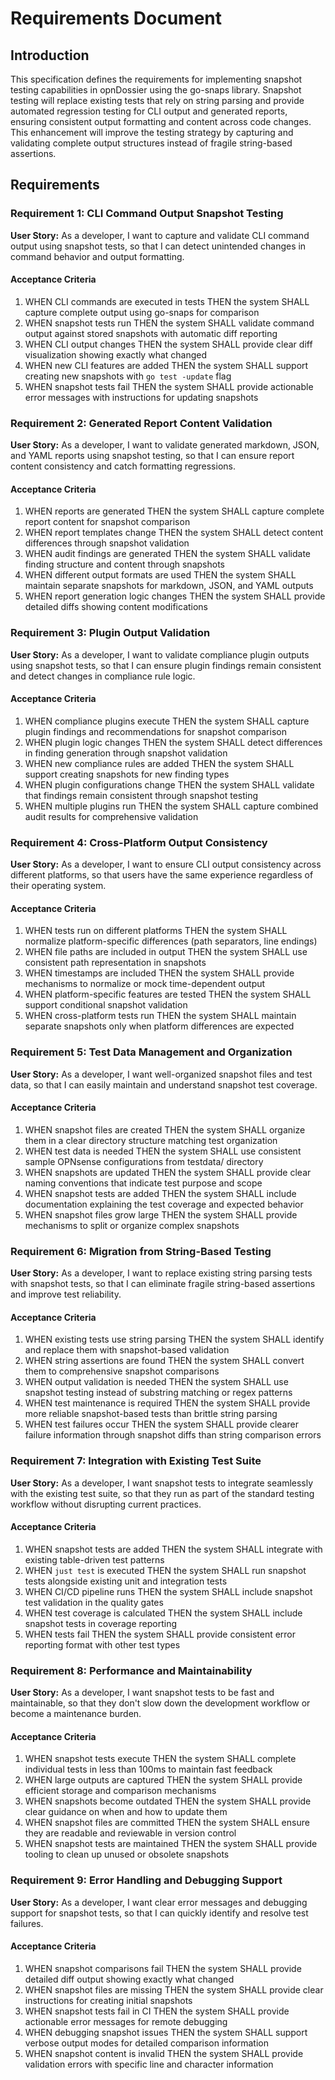 # Requirements Document

## Introduction

This specification defines the requirements for implementing snapshot testing capabilities in opnDossier using the go-snaps library. Snapshot testing will replace existing tests that rely on string parsing and provide automated regression testing for CLI output and generated reports, ensuring consistent output formatting and content across code changes. This enhancement will improve the testing strategy by capturing and validating complete output structures instead of fragile string-based assertions.

## Requirements

### Requirement 1: CLI Command Output Snapshot Testing

**User Story:** As a developer, I want to capture and validate CLI command output using snapshot tests, so that I can detect unintended changes in command behavior and output formatting.

#### Acceptance Criteria

1. WHEN CLI commands are executed in tests THEN the system SHALL capture complete output using go-snaps for comparison
2. WHEN snapshot tests run THEN the system SHALL validate command output against stored snapshots with automatic diff reporting
3. WHEN CLI output changes THEN the system SHALL provide clear diff visualization showing exactly what changed
4. WHEN new CLI features are added THEN the system SHALL support creating new snapshots with `go test -update` flag
5. WHEN snapshot tests fail THEN the system SHALL provide actionable error messages with instructions for updating snapshots

### Requirement 2: Generated Report Content Validation

**User Story:** As a developer, I want to validate generated markdown, JSON, and YAML reports using snapshot testing, so that I can ensure report content consistency and catch formatting regressions.

#### Acceptance Criteria

1. WHEN reports are generated THEN the system SHALL capture complete report content for snapshot comparison
2. WHEN report templates change THEN the system SHALL detect content differences through snapshot validation
3. WHEN audit findings are generated THEN the system SHALL validate finding structure and content through snapshots
4. WHEN different output formats are used THEN the system SHALL maintain separate snapshots for markdown, JSON, and YAML outputs
5. WHEN report generation logic changes THEN the system SHALL provide detailed diffs showing content modifications

### Requirement 3: Plugin Output Validation

**User Story:** As a developer, I want to validate compliance plugin outputs using snapshot tests, so that I can ensure plugin findings remain consistent and detect changes in compliance rule logic.

#### Acceptance Criteria

1. WHEN compliance plugins execute THEN the system SHALL capture plugin findings and recommendations for snapshot comparison
2. WHEN plugin logic changes THEN the system SHALL detect differences in finding generation through snapshot validation
3. WHEN new compliance rules are added THEN the system SHALL support creating snapshots for new finding types
4. WHEN plugin configurations change THEN the system SHALL validate that findings remain consistent through snapshot testing
5. WHEN multiple plugins run THEN the system SHALL capture combined audit results for comprehensive validation

### Requirement 4: Cross-Platform Output Consistency

**User Story:** As a developer, I want to ensure CLI output consistency across different platforms, so that users have the same experience regardless of their operating system.

#### Acceptance Criteria

1. WHEN tests run on different platforms THEN the system SHALL normalize platform-specific differences (path separators, line endings)
2. WHEN file paths are included in output THEN the system SHALL use consistent path representation in snapshots
3. WHEN timestamps are included THEN the system SHALL provide mechanisms to normalize or mock time-dependent output
4. WHEN platform-specific features are tested THEN the system SHALL support conditional snapshot validation
5. WHEN cross-platform tests run THEN the system SHALL maintain separate snapshots only when platform differences are expected

### Requirement 5: Test Data Management and Organization

**User Story:** As a developer, I want well-organized snapshot files and test data, so that I can easily maintain and understand snapshot test coverage.

#### Acceptance Criteria

1. WHEN snapshot files are created THEN the system SHALL organize them in a clear directory structure matching test organization
2. WHEN test data is needed THEN the system SHALL use consistent sample OPNsense configurations from testdata/ directory
3. WHEN snapshots are updated THEN the system SHALL provide clear naming conventions that indicate test purpose and scope
4. WHEN snapshot tests are added THEN the system SHALL include documentation explaining the test coverage and expected behavior
5. WHEN snapshot files grow large THEN the system SHALL provide mechanisms to split or organize complex snapshots

### Requirement 6: Migration from String-Based Testing

**User Story:** As a developer, I want to replace existing string parsing tests with snapshot tests, so that I can eliminate fragile string-based assertions and improve test reliability.

#### Acceptance Criteria

1. WHEN existing tests use string parsing THEN the system SHALL identify and replace them with snapshot-based validation
2. WHEN string assertions are found THEN the system SHALL convert them to comprehensive snapshot comparisons
3. WHEN output validation is needed THEN the system SHALL use snapshot testing instead of substring matching or regex patterns
4. WHEN test maintenance is required THEN the system SHALL provide more reliable snapshot-based tests than brittle string parsing
5. WHEN test failures occur THEN the system SHALL provide clearer failure information through snapshot diffs than string comparison errors

### Requirement 7: Integration with Existing Test Suite

**User Story:** As a developer, I want snapshot tests to integrate seamlessly with the existing test suite, so that they run as part of the standard testing workflow without disrupting current practices.

#### Acceptance Criteria

1. WHEN snapshot tests are added THEN the system SHALL integrate with existing table-driven test patterns
2. WHEN `just test` is executed THEN the system SHALL run snapshot tests alongside existing unit and integration tests
3. WHEN CI/CD pipeline runs THEN the system SHALL include snapshot test validation in the quality gates
4. WHEN test coverage is calculated THEN the system SHALL include snapshot tests in coverage reporting
5. WHEN tests fail THEN the system SHALL provide consistent error reporting format with other test types

### Requirement 8: Performance and Maintainability

**User Story:** As a developer, I want snapshot tests to be fast and maintainable, so that they don't slow down the development workflow or become a maintenance burden.

#### Acceptance Criteria

1. WHEN snapshot tests execute THEN the system SHALL complete individual tests in less than 100ms to maintain fast feedback
2. WHEN large outputs are captured THEN the system SHALL provide efficient storage and comparison mechanisms
3. WHEN snapshots become outdated THEN the system SHALL provide clear guidance on when and how to update them
4. WHEN snapshot files are committed THEN the system SHALL ensure they are readable and reviewable in version control
5. WHEN snapshot tests are maintained THEN the system SHALL provide tooling to clean up unused or obsolete snapshots

### Requirement 9: Error Handling and Debugging Support

**User Story:** As a developer, I want clear error messages and debugging support for snapshot tests, so that I can quickly identify and resolve test failures.

#### Acceptance Criteria

1. WHEN snapshot comparisons fail THEN the system SHALL provide detailed diff output showing exactly what changed
2. WHEN snapshot files are missing THEN the system SHALL provide clear instructions for creating initial snapshots
3. WHEN snapshot tests fail in CI THEN the system SHALL provide actionable error messages for remote debugging
4. WHEN debugging snapshot issues THEN the system SHALL support verbose output modes for detailed comparison information
5. WHEN snapshot content is invalid THEN the system SHALL provide validation errors with specific line and character information
